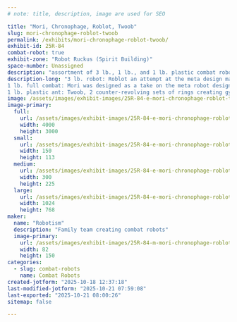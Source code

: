 ```yaml
---
# note: title, description, image are used for SEO

title: "Mori, Chronophage, Roblot, Twoob"
slug: mori-chronophage-roblot-twoob
permalink: /exhibits/mori-chronophage-roblot-twoob/
exhibit-id: 25R-84
combat-robot: true
exhibit-zone: "Robot Ruckus (Spirit Building)"
space-number: Unassigned
description: "assortment of 3 lb., 1 lb., and 1 lb. plastic combat robots"
description-long: "3 lb. robot: Roblot an attempt at the meta design made in roblox studio, the worst CAD program i could think of
1 lb. full combat: Mori was designed as a take on the meta robot design in a more normal CAD program, and Chronophage, designed with a wide drive base for easier driving with the large weapon
1 lb. plastic ant: Twoob, 2 counter-revolving sets of rings creating gyroscopic procession for the robot to move around the arena"
image: /assets/images/exhibit-images/25R-84-e-mori-chronophage-roblot-twoob-20250917-182721-300x225.jpg
image-primary: 
  full:
    url: /assets/images/exhibit-images/25R-84-e-mori-chronophage-roblot-twoob-20250917-182721-full.jpg
    width: 4000
    height: 3000
  small:
    url: /assets/images/exhibit-images/25R-84-e-mori-chronophage-roblot-twoob-20250917-182721-150x113.jpg
    width: 150
    height: 113
  medium:
    url: /assets/images/exhibit-images/25R-84-e-mori-chronophage-roblot-twoob-20250917-182721-300x225.jpg
    width: 300
    height: 225
  large:
    url: /assets/images/exhibit-images/25R-84-e-mori-chronophage-roblot-twoob-20250917-182721-1024x768.jpg
    width: 1024
    height: 768
maker: 
  name: "Robotism"
  description: "Family team creating combat robots"
  image-primary:
    url: /assets/images/exhibit-images/25R-84-m-mori-chronophage-roblot-twoob-img-3302-164x300.png
    width: 82
    height: 150
categories: 
  - slug: combat-robots
    name: Combat Robots
created-jotform: "2025-10-18 12:37:18"
last-modified-jotform: "2025-10-21 07:59:08"
last-exported: "2025-10-21 08:00:26"
sitemap: false

---
```

